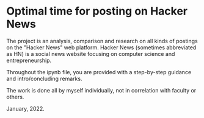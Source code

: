 # Optimal time for posting on Hacker News

The project is an analysis, comparison and research on all kinds of postings on the "Hacker News" web platform. Hacker News (sometimes abbreviated as HN) is a social news website focusing on computer science and entrepreneurship.

Throughout the ipynb file, you are provided with a step-by-step guidance and intro/concluding remarks.

The work is done all by myself individually, not in correlation with faculty or others.

January, 2022.
